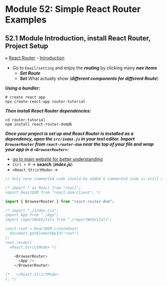 # Module 52: Simple React Router Examples

## 52.1 Module Introduction, install React Router, Project Setup

⫸ [React Router](https://reactrouter.com/ "React Router v6 | Click: Read the Docs → New to React Router?") - [Introduction](https://reactrouter.com/docs/en/v6/getting-started/tutorial "Getting Started - React Router")
- Go to `Email/setting` and enjoy the ___routing___ by clicking many ___nav items___
  - ___Set Route___
  - ___Set___ What actually show (___different components for different Route___)

___Using a bundler:___

``` Terminal
# create react app
npx create-react-app router-tutorial
```

___Then install React Router dependencies:___

``` Terminal
cd router-tutorial
npm install react-router-dom@6
```

___Once your project is set up and React Router is installed as a dependency, open the `src/index.js` in your text editor. Import `BrowserRouter` from `react-router-dom` near the top of your file and wrap your app in a `<BrowserRouter>`:___
- [go to main website for better understanding](https://reactrouter.com/docs/en/v6/getting-started/installation#create-react-app "To import BrowserRouter and wrap your app in a <BrowserRouter>")
- `Ctrl + P` → __search__ (___index.js___)
- `<React.StrictMode>` → 

``` JavaScript
// Only none commented code should be added & commented code is still remain in the file.

/* import * as React from "react";
import ReactDOM from "react-dom/client"; */

import { BrowserRouter } from "react-router-dom";

/* import "./index.css";
import App from "./App";
import reportWebVitals from "./reportWebVitals";

const root = ReactDOM.createRoot(
  document.getElementById("root")
);
root.render(
  <React.StrictMode> */

    <BrowserRouter>
      <App />
    </BrowserRouter>

/*   </React.StrictMode>
); */
```



